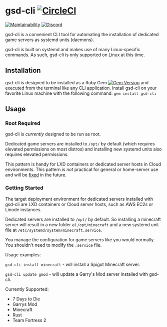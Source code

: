 # gsd-cli [![CircleCI](https://circleci.com/gh/Egeeio/gsd-cli.svg?style=svg)](https://circleci.com/gh/Egeeio/gsd-cli)

[![Maintainability](https://api.codeclimate.com/v1/badges/004676926e67e920ef77/maintainability)](https://codeclimate.com/github/Egeeio/gsd-cli/maintainability)
[![Discord](https://discordapp.com/api/guilds/183740337976508416/widget.png?style=shield)](https://discord.gg/EMbcgR8)

gsd-cli is a convenient CLI tool for automating the installation of dedicated game servers as systemd units (daemons).

gsd-cli is built on systemd and makes use of many Linux-specific commands. As such, gsd-cli is only supported on Linux at this time.

## Installation

gsd-cli is designed to be installed as a Ruby Gem [![Gem Version](https://badge.fury.io/rb/gsd-cli.svg)](https://badge.fury.io/rb/gsd-cli) and executed from the terminal like any CLI application. Install gsd-cli on your favorite Linux machine with the following command: `gem install gsd-cli`

## Usage

### Root Required

gsd-cli is *currently* designed to be run as root.

Dedicated game servers are installed to `/opt/` by default (which requires elevated permissions on most distros) and installing new systemd units also requires elevated permissions.

This pattern is handy for LXD containers or dedicated server hosts in Cloud environments. This pattern is _not_ practical for general or home-server use and will be [fixed](https://github.com/Egeeio/gsd-cli/issues/12) in the future.

### Getting Started

The target deployment environment for dedicated servers installed with gsd-cli are LXD containers or Cloud server hosts, such as AWS EC2s or Linode instances.

Dedicated servers are installed to `/opt/` by default. So installing a minecraft server will result in a new folder at `/opt/minecraft` and a new systemd unit file at `/etc/systemd/system/minecraft.service`.

You manage the configuration for game servers like you would normally. You shouldn't need to modify the `.service` file.

Usage examples:

`gsd-cli install minecraft` - will install a Spigot Minecraft server.

`gsd-cli update gmod` - will update a Garry's Mod server installed with gsd-cli.

Currently Supported:

* 7 Days to Die
* Garrys Mod
* Minecraft
* Rust
* Team Fortress 2
